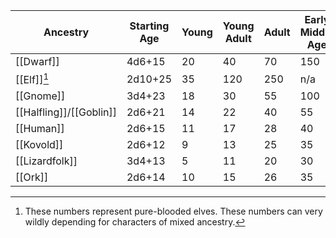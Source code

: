 |Ancestry |Starting Age |Young |Young Adult |Adult |Early Middle Age |Middle Age |Late Middle Age |Old Age | Advanced Old Age | Dotage |
|----------|-------------|-----------|------------|------|-----------------|-----------|----------------|--------|------------------|--------|
|[[Dwarf]]|4d6+15 |20  |40  |70 |150  |200 |250  |300 |350  |400+ |
|[[Elf]][^*]|2d10+25 |35  |120  |250 |n/a  |n/a |n/a  |n/a |n/a  |n/a |
|[[Gnome]]|3d4+23 |18  |30  |55 |100  |120 |140  |160 |180  |200+ |
|[[Halfling]]/[[Goblin]]|2d6+21 |14  |22  |40 |55  |70  |85  |100 |115  |130+ |
|[[Human]]|2d6+15 |11  |17  |28 |40  |50  |60  |70 |80  |90+ |
|[[Kovold]]|2d6+12 |9  |13  |25 |35  |45  |55  |65 |75  |85+ |
|[[Lizardfolk]]|3d4+13 |5  |11  |20 |30  |40  |49  |57 |64  |70+ |
|[[Ork]]|2d6+14 |10  |15  |26 |35  |45  |56  |67 |78  |90+ |
[^*]: These numbers represent pure-blooded elves. These numbers can very wildly depending for characters of mixed ancestry.